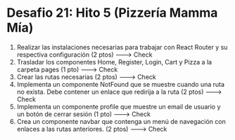 # Desafio 21: Hito 5 (Pizzería Mamma Mía)

1. Realizar las instalaciones necesarias para trabajar con React Router y su respectiva configuración (2 ptos) ---> Check
2. Trasladar los componentes Home, Register, Login, Cart y Pizza a la carpeta pages (1 pto) ---> Check 
3. Crear las rutas necesarias (2 ptos) ---> Check
4. Implementa un componente NotFound que se muestre cuando una ruta no exista. Debe contener un enlace que redirija a la ruta (2 ptos) ---> Check
5. Implementa un componente profile que muestre un email de usuario y un botón de cerrar sesión (1 pto) ---> Check
6. Crea un componente navbar que contenga un menú de navegación con enlaces a las rutas anteriores. (2 ptos) ---> Check

